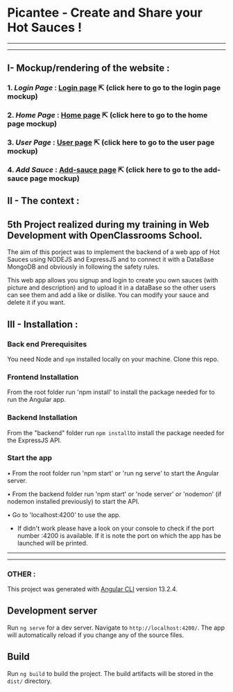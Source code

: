 # Picantee - Create and Share your Hot Sauces !

---

---

## I- Mockup/rendering of the website :

### 1. _Login Page_ : [Login page](./mockup/login-page.pdf) ⇱ (click here to go to the login page mockup)

### 2. _Home Page_ : [Home page](./mockup/home-page.pdf) ⇱ (click here to go to the home page mockup)

### 3. _User Page_ : [User page](./mockupsauce-page.pdf) ⇱ (click here to go to the user page mockup)

### 4. _Add Sauce_ : [Add-sauce page](./mockup/add-sauce.pdf) ⇱ (click here to go to the add-sauce page mockup)

## II - The context :

## 5th Project realized during my training in Web Development with OpenClassrooms School.

The aim of this porject was to implement the backend of a web app of Hot Sauces using NODEJS and ExpressJS and to connect it with a DataBase MongoDB and obviously in following the safety rules.

This web app allows you signup and login to create you own sauces (with picture and description) and to upload it in a dataBase so the other users can see them and add a like or dislike. You can modify your sauce and delete it if you want.

## III - Installation :

### Back end Prerequisites

You need Node and `npm` installed locally on your machine.
Clone this repo.

### Frontend Installation

From the root folder run 'npm install' to install the package needed for to run the Angular app.

### Backend Installation

From the "backend" folder run `npm install`to install the package needed for the ExpressJS API.

### Start the app

• From the root folder run 'npm start' or 'run ng serve' to start the Angular server.

• From the backend folder run 'npm start' or 'node server' or 'nodemon' (if nodemon installed previously) to start the API.

• Go to 'localhost:4200' to use the app.

- If didn't work please have a look on your console to check if the port number :4200 is available. If it is note the port on which the app has be launched will be printed.

---

---

### OTHER :

This project was generated with [Angular CLI](https://github.com/angular/angular-cli) version 13.2.4.

## Development server

Run `ng serve` for a dev server. Navigate to `http://localhost:4200/`. The app will automatically reload if you change any of the source files.

## Build

Run `ng build` to build the project. The build artifacts will be stored in the `dist/` directory.
